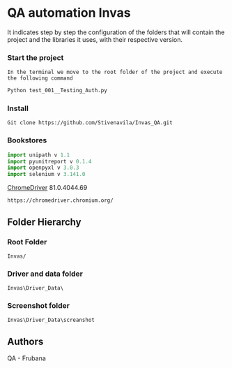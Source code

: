 # QA automation Invas

It indicates step by step the configuration of the folders that will contain the 
project and the libraries it uses, with their respective version.

### Start the project
```
In the terminal we move to the root folder of the project and execute the following command
```
```bash
Python test_001__Testing_Auth.py
```
### Install
```
Git clone https://github.com/Stivenavila/Invas_QA.git
```
### Bookstores
```python
import unipath v 1.1
import pyunitreport v 0.1.4
import openpyxl v 3.0.3
import selenium v 3.141.0
```
[ChromeDriver](https://chromedriver.chromium.org/) 81.0.4044.69
```
https://chromedriver.chromium.org/
```
## Folder Hierarchy 
### Root Folder 
```
Invas/
```
### Driver and data folder
```
Invas\Driver_Data\
```
### Screenshot folder
```
Invas\Driver_Data\screanshot
```
## Authors
QA - Frubana
